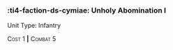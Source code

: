 ### :ti4-faction-ds-cymiae: **Unholy Abomination I**

Unit Type: Infantry 

<span style="font-variant:small-caps;">Cost</span> 1 __|__ <span style="font-variant:small-caps;">Combat</span> 5

